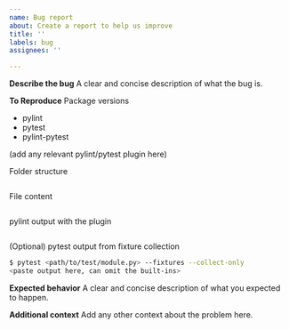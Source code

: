 ```yaml
---
name: Bug report
about: Create a report to help us improve
title: ''
labels: bug
assignees: ''

---
```


**Describe the bug**
A clear and concise description of what the bug is.

**To Reproduce**
Package versions
- pylint 
- pytest
- pylint-pytest

(add any relevant pylint/pytest plugin here)

Folder structure
```
```

File content
```python
```

pylint output with the plugin
```bash
```

(Optional) pytest output from fixture collection
```bash
$ pytest <path/to/test/module.py> --fixtures --collect-only
<paste output here, can omit the built-ins>
```

**Expected behavior**
A clear and concise description of what you expected to happen.

**Additional context**
Add any other context about the problem here.
